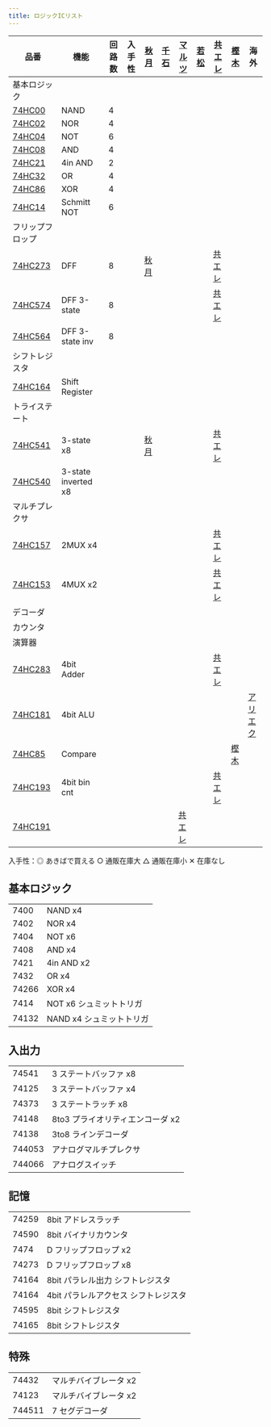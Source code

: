 ```yaml
---
title: ロジックICリスト
---
```


| 品番                                                                                                                     | 機能                | 回路数 | 入手性 | [秋月](https://akizukidenshi.com/catalog/c/clogic/)   | [千石](https://www.sengoku.co.jp/mod/sgk_cart/search.php?cid=3042) | [マルツ](https://www.marutsu.co.jp/RatedList.jsp?goodsClassCode1=19&goodsClassCode2=0033&goodsClassCode3=0001) | [若松](https://wakamatsu.co.jp/biz/user_data/index.php#cha) | [共エレ](https://eleshop.jp/shop/pages/search_74.aspx) | [樫木](https://www.kashinoki.shop/?mode=cate&cbid=2122678&csid=0) | 海外                                                     |
| ------------------------------------------------------------------------------------------------------------------------ | ------------------- | ------ | ------ | ----------------------------------------------------- | ------------------------------------------------------------------ | -------------------------------------------------------------------------------------------------------------- | ----------------------------------------------------------- | ------------------------------------------------------ | ----------------------------------------------------------------- | -------------------------------------------------------- |
| 基本ロジック                                                                                                             |                     |        |        |                                                       |                                                                    |                                                                                                                |                                                             |                                                        |                                                                   |                                                          |
| [74HC00](https://toshiba.semicon-storage.com/info/TC74HC00AP_datasheet_ja_20140301.pdf?did=6907&prodName=TC74HC00AP)     | NAND                | 4      |        |                                                       |                                                                    |                                                                                                                |                                                             |                                                        |                                                                   |                                                          |
| [74HC02](https://toshiba.semicon-storage.com/info/TC74HC02AP_datasheet_ja_20140301.pdf?did=6965&prodName=TC74HC02AP)     | NOR                 | 4      |        |                                                       |                                                                    |                                                                                                                |                                                             |                                                        |                                                                   |                                                          |
| [74HC04](https://toshiba.semicon-storage.com/info/TC74HC04AP_datasheet_ja_20140301.pdf?did=7336&prodName=TC74HC04AP)     | NOT                 | 6      |        |                                                       |                                                                    |                                                                                                                |                                                             |                                                        |                                                                   |                                                          |
| [74HC08](https://toshiba.semicon-storage.com/info/TC74HC08AP_datasheet_ja_20140301.pdf?did=7496&prodName=TC74HC08AP)     | AND                 | 4      |        |                                                       |                                                                    |                                                                                                                |                                                             |                                                        |                                                                   |                                                          |
| [74HC21](https://toshiba.semicon-storage.com/info/TC74HC21AP_datasheet_ja_20140301.pdf?did=12686&prodName=TC74HC21AP)    | 4in AND             | 2      |        |                                                       |                                                                    |                                                                                                                |                                                             |                                                        |                                                                   |                                                          |
| [74HC32](https://toshiba.semicon-storage.com/info/TC74HC32AP_datasheet_ja_20140301.pdf?did=15799&prodName=TC74HC32AP)    | OR                  | 4      |        |                                                       |                                                                    |                                                                                                                |                                                             |                                                        |                                                                   |                                                          |
| [74HC86](https://toshiba.semicon-storage.com/info/TC74HC86AF_datasheet_en_20140301.pdf?did=16770&prodName=TC74HC86AF)    | XOR                 | 4      |        |                                                       |                                                                    |                                                                                                                |                                                             |                                                        |                                                                   |                                                          |
| [74HC14](https://toshiba.semicon-storage.com/info/TC74HC14AP_datasheet_ja_20140301.pdf?did=9945&prodName=TC74HC14AP)     | Schmitt NOT         | 6      |        |                                                       |                                                                    |                                                                                                                |                                                             |                                                        |                                                                   |                                                          |
| フリップフロップ                                                                                                         |                     |        |        |                                                       |                                                                    |                                                                                                                |                                                             |                                                        |                                                                   |                                                          |
| [74HC273](https://toshiba.semicon-storage.com/info/TC74HC273AP_datasheet_ja_20140301.pdf?did=14587&prodName=TC74HC273AP) | DFF                 | 8      |        | [秋月](https://akizukidenshi.com/catalog/g/gI-15412/) |                                                                    |                                                                                                                |                                                             | [共エレ](https://eleshop.jp/shop/g/gT11541/)           |                                                                   |                                                          |
| [74HC574](https://toshiba.semicon-storage.com/info/TC74HC574AF_datasheet_ja_20140301.pdf?did=16412&prodName=TC74HC574AF) | DFF 3-state         | 8      |        |                                                       |                                                                    |                                                                                                                |                                                             | [共エレ](https://eleshop.jp/shop/g/gT11573/)           |                                                                   |                                                          |
| [74HC564](https://toshiba.semicon-storage.com/info/TC74HC574AF_datasheet_ja_20140301.pdf?did=16412&prodName=TC74HC574AF) | DFF 3-state inv     | 8      |        |                                                       |                                                                    |                                                                                                                |                                                             |                                                        |                                                                   |                                                          |
| シフトレジスタ                                                                                                           |                     |        |        |                                                       |                                                                    |                                                                                                                |                                                             |                                                        |                                                                   |                                                          |
| [74HC164](https://pdf1.alldatasheet.jp/datasheet-pdf/view/27900/TI/74HC164.html)                                         | Shift Register      |        |        |                                                       |                                                                    |                                                                                                                |                                                             |                                                        |                                                                   |                                                          |
| トライステート                                                                                                           |                     |        |        |                                                       |                                                                    |                                                                                                                |                                                             |                                                        |                                                                   |                                                          |
| [74HC541](https://toshiba.semicon-storage.com/info/TC74HC541AP_datasheet_ja_20140301.pdf?did=16392&prodName=TC74HC541AP) | 3-state x8          |        |        | [秋月](https://akizukidenshi.com/catalog/g/gI-03632/) |                                                                    |                                                                                                                |                                                             | [共エレ](https://eleshop.jp/shop/g/gT11569/)           |                                                                   |                                                          |
| [74HC540](https://toshiba.semicon-storage.com/info/TC74HC541AP_datasheet_ja_20140301.pdf?did=16392&prodName=TC74HC541AP) | 3-state inverted x8 |        |        |                                                       |                                                                    |                                                                                                                |                                                             |                                                        |                                                                   |                                                          |
| マルチプレクサ                                                                                                           |                     |        |        |                                                       |                                                                    |                                                                                                                |                                                             |                                                        |                                                                   |                                                          |
| [74HC157](https://toshiba.semicon-storage.com/info/TC74HC157AP_datasheet_ja_20140301.pdf?did=10663&prodName=TC74HC157AP) | 2MUX x4             |        |        |                                                       |                                                                    |                                                                                                                |                                                             | [共エレ](https://eleshop.jp/shop/g/gT11505/)           |                                                                   |                                                          |
| [74HC153](https://toshiba.semicon-storage.com/info/TC74HC153AP_datasheet_ja_20140301.pdf?did=10307&prodName=TC74HC153AP) | 4MUX x2             |        |        |                                                       |                                                                    |                                                                                                                |                                                             | [共エレ](https://eleshop.jp/shop/g/gT11502/)           |                                                                   |                                                          |
| デコーダ                                                                                                                 |                     |        |        |                                                       |                                                                    |                                                                                                                |                                                             |                                                        |                                                                   |                                                          |
| カウンタ                                                                                                                 |                     |        |        |                                                       |                                                                    |                                                                                                                |                                                             |                                                        |                                                                   |                                                          |
| 演算器                                                                                                                   |                     |        |        |                                                       |                                                                    |                                                                                                                |                                                             |                                                        |                                                                   |                                                          |
| [74HC283](https://toshiba.semicon-storage.com/info/TC74HC283AP_datasheet_ja_20140301.pdf?did=15440&prodName=TC74HC283AP) | 4bit Adder          |        |        |                                                       |                                                                    |                                                                                                                |                                                             | [共エレ](https://eleshop.jp/shop/g/gT11544/)           |                                                                   |                                                          |
| [74HC181](https://doctor-pasquale.com/wp-content/uploads/2017/05/74181-ALU.pdf)                                          | 4bit ALU            |        |        |                                                       |                                                                    |                                                                                                                |                                                             |                                                        |                                                                   | [アリエク](https://ja.aliexpress.com/i/32857333905.html) |
| [74HC85](https://toshiba.semicon-storage.com/info/TC74HC85AF_datasheet_ja_20140301.pdf?did=16736&prodName=TC74HC85AF)    | Compare             |        |        |                                                       |                                                                    |                                                                                                                |                                                             |                                                        | [樫木](https://www.kashinoki.shop/?pid=122479107)                 |                                                          |
| [74HC193](https://toshiba.semicon-storage.com/info/TC74HC193AF_datasheet_ja_20140301.pdf?did=12347&prodName=TC74HC193AF) | 4bit bin cnt        |        |        |                                                       |                                                                    |                                                                                                                |                                                             | [共エレ](https://eleshop.jp/shop/g/gT11522/)           |                                                                   |                                                          |
| [74HC191](https://toshiba.semicon-storage.com/info/TC74HC191AF_datasheet_ja_20140301.pdf?did=12133&prodName=TC74HC191AF) |                     |        |        |                                                       |                                                                    | [共エレ](https://eleshop.jp/shop/g/gT11520/)                                                                   |                                                             |                                                        |                                                                   |                                                          |

入手性：◎ あきばで買える ○ 通販在庫大 △ 通販在庫小 ✕ 在庫なし

## 基本ロジック

|       |                          |
| ----- | ------------------------ |
| 7400  | NAND x4                  |
| 7402  | NOR x4                   |
| 7404  | NOT x6                   |
| 7408  | AND x4                   |
| 7421  | 4in AND x2               |
| 7432  | OR x4                    |
| 74266 | XOR x4                   |
| 7414  | NOT x6 シュミットトリガ  |
| 74132 | NAND x4 シュミットトリガ |

## 入出力

|        |                                  |
| ------ | -------------------------------- |
| 74541  | 3 ステートバッファ x8            |
| 74125  | 3 ステートバッファ x4            |
| 74373  | 3 ステートラッチ x8              |
| 74148  | 8to3 プライオリティエンコーダ x2 |
| 74138  | 3to8 ラインデコーダ              |
| 744053 | アナログマルチプレクサ           |
| 744066 | アナログスイッチ                 |

## 記憶

|       |                                      |
| ----- | ------------------------------------ |
| 74259 | 8bit アドレスラッチ                  |
| 74590 | 8bit バイナリカウンタ                |
| 7474  | D フリップフロップ x2                |
| 74273 | D フリップフロップ x8                |
| 74164 | 8bit パラレル出力 シフトレジスタ     |
| 74164 | 4bit パラレルアクセス シフトレジスタ |
| 74595 | 8bit シフトレジスタ                  |
| 74165 | 8bit シフトレジスタ                  |

## 特殊

|        |                       |
| ------ | --------------------- |
| 74432  | マルチバイブレータ x2 |
| 74123  | マルチバイブレータ x2 |
| 744511 | 7 セグデコーダ        |
